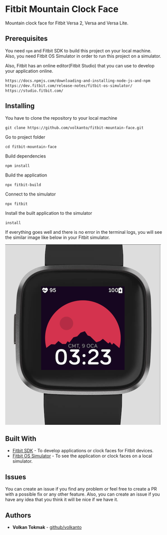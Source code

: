 # Fitbit Mountain Clock Face

Mountain clock face for Fitbit Versa 2, Versa and Versa Lite.

## Prerequisites

You need `npm` and Fitbit SDK to build this project on your local machine. Also, you need Fitbit OS Simulator in order to run this project on a simulator.

Also, Fitbit has an online editor(Fitbit Studio) that you can use to develop your application online.

```text
https://docs.npmjs.com/downloading-and-installing-node-js-and-npm
https://dev.fitbit.com/release-notes/fitbit-os-simulator/
https://studio.fitbit.com/
```

## Installing

You have to clone the repository to your local machine

```shell
git clone https://github.com/volkanto/fitbit-mountain-face.git
```

Go to project folder

```shell
cd fitbit-mountain-face
```

Build dependencies

```shell
npm install
```

Build the application

```shell
npx fitbit-build
```

Connect to the simulator

```shell
npx fitbit
```

Install the built application to the simulator

```shell
install
```

If everything goes well and there is no error in the terminal logs, you will see the similar image like below in your Fitbit simulator.

![Fitbit Versa 2 - Mountain View Clock Face](screenshot/fitbit-mountain-view.png "Mountain View Clock Face")

## Built With

* [Fitbit SDK](https://dev.fitbit.com/getting-started/) - To develop applications or clock faces for Fitbit devices.
* [Fitbit OS Simulator]([https://](https://dev.fitbit.com/release-notes/fitbit-os-simulator/)) - To see the application or clock faces on a local simulator.

## Issues

You can create an issue if you find any problem or feel free to create a PR with a possible fix or any other feature. Also, you can create an issue if you have any idea that you think it will be nice if we have it.

## Authors

* **Volkan Tokmak** - [github/volkanto](https://github.com/volkanto)
